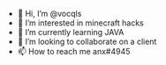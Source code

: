 - 👋 Hi, I’m @vocqls
- 👀 I’m interested in minecraft hacks
- 🌱 I’m currently learning JAVA
- 💞️ I’m looking to collaborate on a client
- 📫 How to reach me anx#4945

<!---
vocqls/vocqls is a ✨ special ✨ repository because its `README.md` (this file) appears on your GitHub profile.
You can click the Preview link to take a look at your changes.
--->
